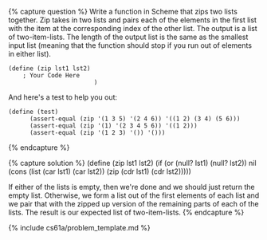 {% capture question %}
Write a function in Scheme that zips two lists together. Zip takes in two lists and pairs each of the elements in the first list with the item at the corresponding index of the other list. The output is a list of two-item-lists. The length of the output list is the same as the smallest input list (meaning that the function should stop if you run out of elements in either list).

    (define (zip lst1 lst2)
        ; Your Code Here
                            )

And here's a test to help you out:

    (define (test)
          (assert-equal (zip '(1 3 5) '(2 4 6)) '((1 2) (3 4) (5 6)))
          (assert-equal (zip '(1) '(2 3 4 5 6)) '((1 2)))
          (assert-equal (zip '(1 2 3) '()) '()))

{% endcapture %}

{% capture solution %}
    (define (zip lst1 lst2)
        (if (or (null? lst1) (null? lst2))
            nil
            (cons (list (car lst1) (car lst2)) (zip (cdr lst1) (cdr lst2)))))

If either of the lists is empty, then we're done and we should just return the empty list. Otherwise, we form a list out of the first elements of each list and we pair that with the zipped up version of the remaining parts of each of the lists. The result is our expected list of two-item-lists.
{% endcapture %}

{% include cs61a/problem_template.md %}
